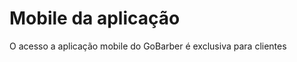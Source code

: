 <h1>Mobile da aplicação</h1>

<p>O acesso a aplicação mobile do GoBarber é exclusiva para clientes</p>
